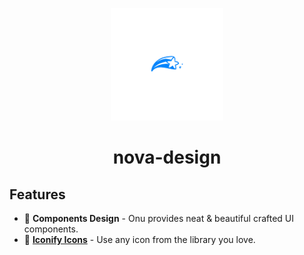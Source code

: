 <p align="center">
  <img src="https://github.com/liuseen-l/nova-design/blob/main/docs/public/logo.png" width="180" height="180"/>
</p>
<h1 align="center">
nova-design
</h1>

## Features

- 🎤 **Components Design** - Onu provides neat & beautiful crafted UI components.
- 💃 **[Iconify Icons](https://icones.js.org/)** - Use any icon from the library you love.
